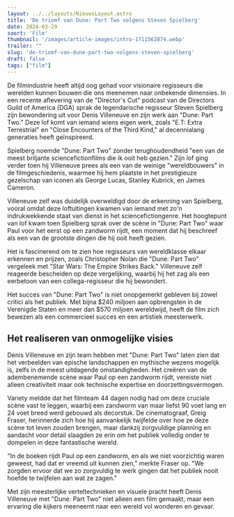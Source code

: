 ```yaml
---
layout: ../../layouts/NieuwsLayout.astro
title: 'De triomf van Dune: Part Two volgens Steven Spielberg'
date: 2024-03-29
soort: 'Film'
thumbnail: '/images/article-images/intro-1711562874.webp'
trailer: ""
slug: 'de-triomf-van-dune-part-two-volgens-steven-spielberg'
draft: false
tags: ["film"]
---
```



De filmindustrie heeft altijd oog gehad voor visionaire regisseurs die werelden kunnen bouwen die ons meenemen naar onbekende dimensies. In een recente aflevering van de "Director's Cut" podcast van de Directors Guild of America (DGA) sprak de legendarische regisseur Steven Spielberg zijn bewondering uit voor Denis Villeneuve en zijn werk aan "Dune: Part Two." Deze lof komt van iemand wiens eigen werk, zoals "E.T: Extra Terrestrial" en "Close Encounters of the Third Kind," al decennialang generaties heeft geïnspireerd.

Spielberg noemde "Dune: Part Two" zonder terughoudendheid "een van de meest briljante sciencefictionfilms die ik ooit heb gezien." Zijn lof ging verder toen hij Villeneuve prees als een van de weinige "wereldbouwers" in de filmgeschiedenis, waarmee hij hem plaatste in het prestigieuze gezelschap van iconen als George Lucas, Stanley Kubrick, en James Cameron.

Villeneuve zelf was duidelijk overweldigd door de erkenning van Spielberg, vooral omdat deze loftuitingen kwamen van iemand met zo'n indrukwekkende staat van dienst in het sciencefictiongenre. Het hoogtepunt van lof kwam toen Spielberg sprak over de scène in "Dune: Part Two" waar Paul voor het eerst op een zandworm rijdt, een moment dat hij beschreef als een van de grootste dingen die hij ooit heeft gezien.

Het is fascinerend om te zien hoe regisseurs van wereldklasse elkaar erkennen en prijzen, zoals Christopher Nolan die "Dune: Part Two" vergeleek met "Star Wars: The Empire Strikes Back." Villeneuve zelf reageerde bescheiden op deze vergelijking, waarbij hij het zag als een eerbetoon van een collega-regisseur die hij bewondert.

Het succes van "Dune: Part Two" is niet onopgemerkt gebleven bij zowel critici als het publiek. Met bijna $240 miljoen aan opbrengsten in de Verenigde Staten en meer dan $570 miljoen wereldwijd, heeft de film zich bewezen als een commercieel succes en een artistiek meesterwerk.

## Het realiseren van onmogelijke visies

Denis Villeneuve en zijn team hebben met "Dune: Part Two" laten zien dat het verbeelden van epische landschappen en mythische wezens mogelijk is, zelfs in de meest uitdagende omstandigheden. Het creëren van de adembenemende scène waar Paul op een zandworm rijdt, vereiste niet alleen creativiteit maar ook technische expertise en doorzettingsvermogen.

Variety meldde dat het filmteam 44 dagen nodig had om deze cruciale scène vast te leggen, waarbij een zandworm van maar liefst 90 voet lang en 24 voet breed werd gebouwd als decorstuk. De cinematograaf, Greig Fraser, herinnerde zich hoe hij aanvankelijk twijfelde over hoe ze deze scène tot leven zouden brengen, maar dankzij zorgvuldige planning en aandacht voor detail slaagden ze erin om het publiek volledig onder te dompelen in deze fantastische wereld.

"In de boeken rijdt Paul op een zandworm, en als we niet voorzichtig waren geweest, had dat er vreemd uit kunnen zien," merkte Fraser op. "We zorgden ervoor dat we zo zorgvuldig te werk gingen dat het publiek nooit hoefde te twijfelen aan wat ze zagen."

Met zijn meesterlijke verteltechnieken en visuele pracht heeft Denis Villeneuve met "Dune: Part Two" niet alleen een film gemaakt, maar een ervaring die kijkers meeneemt naar een wereld vol wonderen en gevaar.

